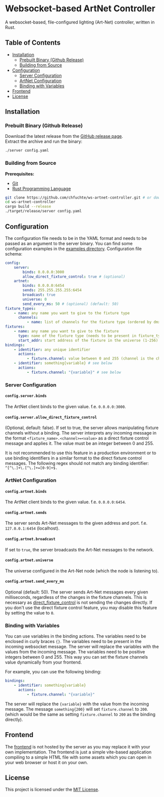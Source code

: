 # Websocket-based ArtNet Controller

A websocket-based, file-configured lighting (Art-Net) controller, written in Rust.

## Table of Contents

-   [Installation](#installation)
    -   [Prebuilt Binary (Github Release)](#prebuilt-binary-github-release)
    -   [Building from Source](#building-from-source)
-   [Configuration](#configuration)
    -   [Server Configuration](#server-configuration)
    -   [ArtNet Configuration](#artnet-configuration)
    -   [Binding with Variables](#binding-with-variables)
-   [Frontend](#frontend)
-   [License](#license)

## Installation

### Prebuilt Binary (Github Release)

Download the latest release from the [GitHub release page](https://github.com/chfuchte/ws-artnet-controller/releases).  
Extract the archive and run the binary:

```bash
./server config.yaml
```

### Building from Source

**Prerequisites:**

-   [Git](https://git-scm.com/)
-   [Rust Programming Language](https://www.rust-lang.org/tools/install)

```bash
git clone https://github.com/chfuchte/ws-artnet-controller.git # or download the source code from the latest release
cd ws-artnet-controller
cargo build --release
./target/release/server config.yaml
```

## Configuration

The configuration file needs to be in the YAML format and needs to be passed as an argument to the server binary.
You can find some configuration examples in the [examples directory](examples/).
Configuration file schema:

```yaml
config:
    server:
        binds: 0.0.0.0:3000
        allow_direct_fixture_control: true # (optional)
    artnet:
        binds: 0.0.0.0:6454
        sends: 255.255.255.255:6454
        broadcast: true
        universe: 0
        send_every_ms: 50 # (optional) (default: 50)
fixture_types:
    - name: any name you want to give to the fixture type
      channels:
          - name: list of channels for the fixture type (ordered by dmx channel address)
fixtures:
    - name: any name you want to give to the fixture
      type: name of the fixture type (needs to be present in fixture_types)
      start_addr: start address of the fixture in the universe (1-256)
bindings:
    - identifier: any unique identifier
      actions:
          - fixture.channel: value between 0 and 255 (channel is the channel name of the fixture type)
    - identifier: something{variable} # see below
      actions:
          - fixture.channel: "{variable}" # see below
```

### Server Configuration

#### `config.server.binds`

The ArtNet client binds to the given value. f.e. `0.0.0.0:3000`.

#### `config.server.allow_direct_fixture_control`

(Optional, default: false). If set to true, the server allows manipulating fixture channels without a binding. The server interprets any incoming message in the format `<fixture_name>.<channel>=<value>` as a direct fixture control message and applies it. The value must be an integer between 0 and 255.

It is not recommended to use this feature in a production environment or to use binding identifiers in a similar format to the direct fixture control messages. The following regex should not match any binding identifier: `^[^\.]+\.[^\.]+=[0-9]+$.`

### ArtNet Configuration

#### `config.artnet.binds`

The ArtNet client binds to the given value. f.e. `0.0.0.0:6454`.

#### `config.artnet.sends`

The server sends Art-Net messages to the given address and port. f.e. `127.0.0.1:6454` (localhost).

#### `config.artnet.broadcast`

If set to `true`, the server broadcasts the Art-Net messages to the network.

#### `config.artnet.universe`

The universe configured in the Art-Net node (which the node is listening to).

#### `config.artnet.send_every_ms`

Optional (default: 50). The server sends Art-Net messages every given milliseconds, regardless of the changes in the fixture channels.
This is necessary as [direct_fixture_control](#configserverallow_direct_fixture_control) is not sending the changes directly. If you don't use the direct fixture control feature, you may disable this feature by setting the value to `0`.

### Binding with Variables

You can use variables in the binding actions. The variables need to be enclosed in curly braces `{}`. The variables need to be present in the incoming websocket message. The server will replace the variables with the values from the incoming message.
The variables need to be positive integers between 0 and 255. This way you can set the fixture channels value dynamically from your frontend.

For example, you can use the following binding:

```yaml
bindings:
    - identifier: something{variable}
      actions:
          - fixture.channel: "{variable}"
```

The server will replace the `{variable}` with the value from the incoming message.
The message `something{200}` will set `fixture.channel` to `200`. (which would be the same as setting `fixture.channel` to `200` as the binding directly).

## Frontend

The [frontend](frontend/) is not hosted by the server as you may replace it with your own implementation.
The frontend is just a simple vite-based application compiling to a simple HTML file with some assets which you can open in your web browser or host it on your own.

## License

This project is licensed under the [MIT License](LICENSE.txt).
